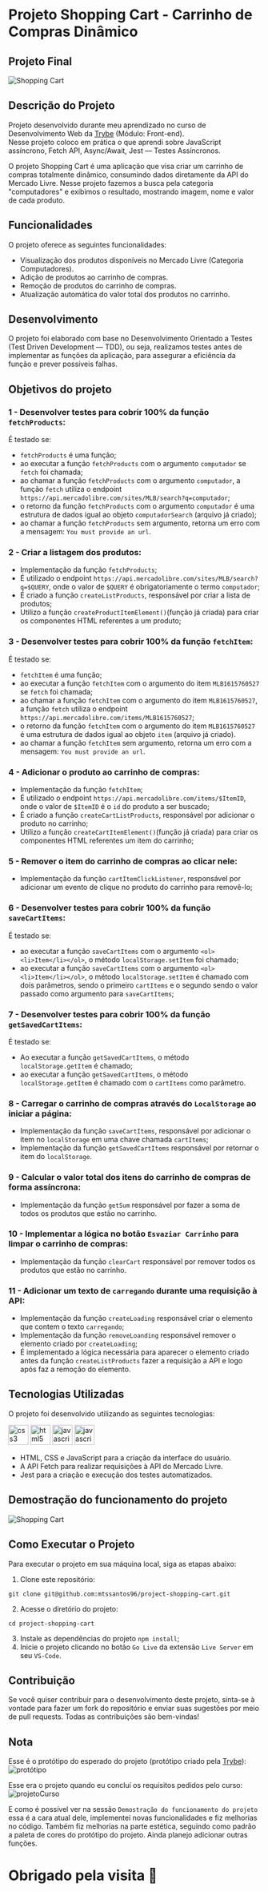 # Projeto Shopping Cart - Carrinho de Compras Dinâmico

## Projeto Final
![Shopping Cart](./assets//projectImages/projetoShoppingCart.png)

## Descrição do Projeto

Projeto desenvolvido durante meu aprendizado no curso de Desenvolvimento Web da [Trybe](https://www.betrybe.com/) (Módulo: Front-end). <br>
Nesse projeto coloco em prática o que aprendi sobre JavaScript assíncrono, Fetch API, Async/Await, Jest — Testes Assíncronos.

O projeto Shopping Cart é uma aplicação que visa criar um carrinho de compras totalmente dinâmico, consumindo dados diretamente da API do Mercado Livre. Nesse projeto fazemos a busca pela categoria "computadores" e exibimos o resultado, mostrando imagem, nome e valor de cada produto.

## Funcionalidades

O projeto oferece as seguintes funcionalidades:

- Visualização dos produtos disponíveis no Mercado Livre (Categoria Computadores).
- Adição de produtos ao carrinho de compras.
- Remoção de produtos do carrinho de compras.
- Atualização automática do valor total dos produtos no carrinho.

## Desenvolvimento

O projeto foi elaborado com base no Desenvolvimento Orientado a Testes (Test Driven Development — TDD), ou seja, realizamos testes antes de implementar as funções da aplicação, para assegurar a eficiência da função e prever possíveis falhas.

## Objetivos do projeto

### 1 - Desenvolver testes para cobrir 100% da função `fetchProducts`:

É testado se:
  
- `fetchProducts` é uma função;
- ao executar a função `fetchProducts` com o argumento `computador` se `fetch` foi chamada;
- ao chamar a função `fetchProducts` com o argumento `computador`, a função `fetch` utiliza o endpoint `https://api.mercadolibre.com/sites/MLB/search?q=computador`;
- o retorno da função `fetchProducts` com o argumento `computador` é uma estrutura de dados igual ao objeto `computadorSearch` (arquivo já criado);
- ao chamar a função `fetchProducts` sem argumento, retorna um erro com a mensagem: `You must provide an url`.

### 2 - Criar a listagem dos produtos:

- Implementação da função `fetchProducts`;
- É utilizado o endpoint `https://api.mercadolibre.com/sites/MLB/search?q=$QUERY`, onde o valor de `$QUERY` é obrigatoriamente o termo `computador`;
- É criado a função `createListProducts`, responsável por criar a lista de produtos;
- Utilizo a função `createProductItemElement()`(função já criada) para criar os componentes HTML referentes a um produto;

### 3 - Desenvolver testes para cobrir 100% da função `fetchItem`:

É testado se:

- `fetchItem` é uma função;
- ao executar a função `fetchItem` com o argumento do item `MLB1615760527` se `fetch` foi chamada;
- ao chamar a função `fetchItem` com o argumento do item `MLB1615760527`, a função `fetch` utiliza o endpoint `https://api.mercadolibre.com/items/MLB1615760527`;
- o retorno da função `fetchItem` com o argumento do item `MLB1615760527` é uma estrutura de dados igual ao objeto `item` (arquivo já criado).
- ao chamar a função `fetchItem` sem argumento, retorna um erro com a mensagem: `You must provide an url`.

### 4 - Adicionar o produto ao carrinho de compras:

- Implementação da função `fetchItem`;
- É utilizado o endpoint `https://api.mercadolibre.com/items/$ItemID`, onde o valor de `$ItemID` é o `id` do produto a ser buscado;
- É criado a função `createCartListProducts`, responsável por adicionar o produto no carrinho;
- Utilizo a função `createCartItemElement()`(função já criada) para criar os componentes HTML referentes um item do carrinho;

### 5 - Remover o item do carrinho de compras ao clicar nele:

- Implementação da função `cartItemClickListener`, responsável por adicionar um evento de clique no produto do carrinho para removê-lo;

### 6 - Desenvolver testes para cobrir 100% da função `saveCartItems`:

É testado se:

- ao executar a função `saveCartItems` com o argumento `<ol><li>Item</li></ol>`, o método `localStorage.setItem` foi chamado;
- ao executar a função `saveCartItems` com o argumento `<ol><li>Item</li></ol>`, o método `localStorage.setItem` é chamado com dois parâmetros, sendo o primeiro `cartItems` e o segundo sendo o valor passado como argumento para `saveCartItems`;

### 7 - Desenvolver testes para cobrir 100% da função `getSavedCartItems`:

É testado se:

- Ao executar a função `getSavedCartItems`, o método `localStorage.getItem` é chamado;
- ao executar a função `getSavedCartItems`, o método `localStorage.getItem` é chamado com o `cartItems` como parâmetro.

### 8 - Carregar o carrinho de compras através do `LocalStorage` ao iniciar a página:

- Implementação da função `saveCartItems`, responsável por adicionar o item no `localStorage` em uma chave chamada `cartItems`;
- Implementação da função `getSavedCartItems` responsável por retornar o item do `localStorage`.

### 9 - Calcular o valor total dos itens do carrinho de compras de forma assíncrona:

- Implementação da função `getSum` responsável por fazer a soma de todos os produtos que estão no carrinho.

### 10 - Implementar a lógica no botão `Esvaziar Carrinho` para limpar o carrinho de compras:

- Implementação da função `clearCart` responsável por remover todos os produtos que estão no carrinho.

### 11 - Adicionar um texto de `carregando` durante uma requisição à API:

- Implementação da função `createLoading` responsável criar o elemento que contem o texto `carregando`;
- Implementação da função `removeLoanding` responsável remover o elemento criado por `createLoading`;
- É implementado a lógica necessária para aparecer o elemento criado antes da função `createListProducts` fazer a requisição a API e logo após faz a remoção do elemento.

## Tecnologias Utilizadas

O projeto foi desenvolvido utilizando as seguintes tecnologias:
<p>
  <img src="https://www.svgrepo.com/show/452185/css-3.svg" alt="css3 logo" width="40" height="40"/>
  <img src="https://www.svgrepo.com/show/452228/html-5.svg" alt="html5 logo" width="40" height="40" margin=10px/>
  <img src="https://www.svgrepo.com/show/349419/javascript.svg" alt="javascript logo" width="40" height="40" margin=10px/>
  <img src="https://www.svgrepo.com/show/373701/jest-snapshot.svg" alt="javascript logo" width="40" height="40" margin=10px/>
</p>


- HTML, CSS e JavaScript para a criação da interface do usuário.
- A API Fetch para realizar requisições à API do Mercado Livre.
- Jest para a criação e execução dos testes automatizados.

## Demostração do funcionamento do projeto
![Shopping Cart](./assets//projectImages/projetoShoppingCart.gif)

## Como Executar o Projeto

Para executar o projeto em sua máquina local, siga as etapas abaixo:

1. Clone este repositório:
```
git clone git@github.com:mtssantos96/project-shopping-cart.git
```
2. Acesse o diretório do projeto:
```
cd project-shopping-cart
```
3. Instale as dependências do projeto `npm install`;
4. Inicie o projeto clicando no botão `Go Live` da extensão `Live Server` em seu `VS-Code`.

## Contribuição

Se você quiser contribuir para o desenvolvimento deste projeto, sinta-se à vontade para fazer um fork do repositório e enviar suas sugestões por meio de pull requests. Todas as contribuições são bem-vindas!

## Nota

Esse é o protótipo do esperado do projeto (protótipo criado pela [Trybe](https://www.betrybe.com/)):
![protótipo](./assets//projectImages/prototipo.gif)

Esse era o projeto quando eu concluí os requisitos pedidos pelo curso:
![projetoCurso](./assets//projectImages/projetoCurso.png)

E como é possível ver na sessão `Demostração do funcionamento do projeto` essa é a cara atual dele, implementei novas funcionalidades e fiz melhorias no código. Também fiz melhorias na parte estética, seguindo como padrão a paleta de cores do protótipo do projeto. Ainda planejo adicionar outras funções.

# Obrigado pela visita :blue_heart:
